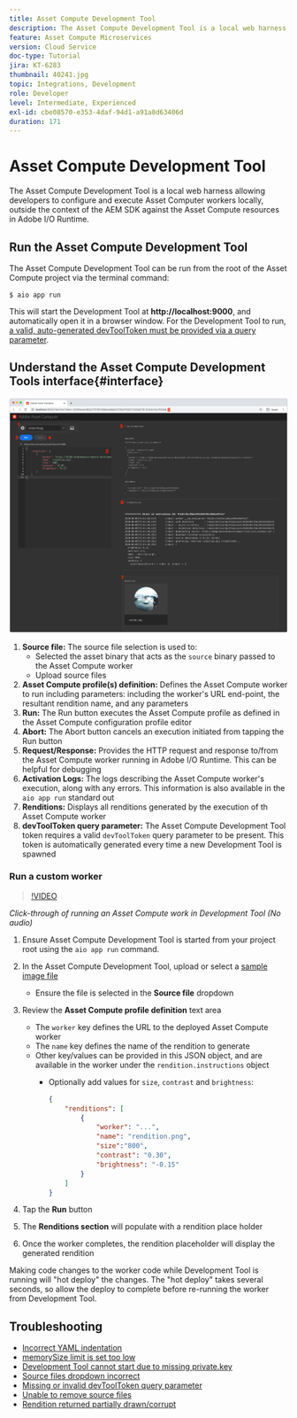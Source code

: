 ```yaml
---
title: Asset Compute Development Tool
description: The Asset Compute Development Tool is a local web harness allowing developers to configure and execute Asset Computer workers locally, outside the context of the AEM SDK against the Asset Compute resources in Adobe I/O Runtime.
feature: Asset Compute Microservices
version: Cloud Service
doc-type: Tutorial
jira: KT-6283
thumbnail: 40241.jpg
topic: Integrations, Development
role: Developer
level: Intermediate, Experienced
exl-id: cbe08570-e353-4daf-94d1-a91a8d63406d
duration: 171
---
```

# Asset Compute Development Tool

The Asset Compute Development Tool is a local web harness allowing developers to configure and execute Asset Computer workers locally, outside the context of the AEM SDK against the Asset Compute resources in Adobe I/O Runtime.

## Run the Asset Compute Development Tool

The Asset Compute Development Tool can be run from the root of the Asset Compute project via the terminal command:

```
$ aio app run
```

This will start the Development Tool at __http://localhost:9000__, and automatically open it in a browser window. For the Development Tool to run, [a valid, auto-generated devToolToken must be provided via a query parameter](#troubleshooting__devtooltoken).

## Understand the Asset Compute Development Tools interface{#interface}

![Asset Compute Development Tool](./assets/development-tool/asset-compute-dev-tool.png)

1. __Source file:__ The source file selection is used to:
    +  Selected the asset binary that acts as the `source` binary passed to the Asset Compute worker
    +  Upload source files
1. __Asset Compute profile(s) definition:__ Defines the Asset Compute worker to run including parameters: including the worker's URL end-point, the resultant rendition name, and any parameters
1. __Run:__ The Run button executes the Asset Compute profile as defined in the Asset Compute configuration profile editor
1. __Abort:__ The Abort button cancels an execution initiated from tapping the Run button
1. __Request/Response:__ Provides the HTTP request and response to/from the Asset Compute worker running in Adobe I/O Runtime. This can be helpful for debugging
1. __Activation Logs:__ The logs describing the Asset Compute worker's execution, along with any errors. This information is also available in the `aio app run` standard out
1. __Renditions:__ Displays all renditions generated by the execution of th Asset Compute worker
1. __devToolToken query parameter:__ The Asset Compute Development Tool token requires a valid `devToolToken` query parameter to be present. This token is automatically generated every time a new Development Tool is spawned

### Run a custom worker

>[!VIDEO](https://video.tv.adobe.com/v/40241?quality=12&learn=on)

_Click-through of running an Asset Compute work in Development Tool (No audio)_

1. Ensure Asset Compute Development Tool is started from your project root using the `aio app run` command.
1. In the Asset Compute Development Tool, upload or select a [sample image file](../assets/samples/sample-file.jpg)
    + Ensure the file is selected in the __Source file__ dropdown
1. Review the __Asset Compute profile definition__ text area
    + The `worker` key defines the URL to the deployed Asset Compute worker
    + The `name` key defines the name of the rendition to generate
    + Other key/values can be provided in this JSON object, and are available in the worker under the `rendition.instructions` object
        + Optionally add values for `size`, `contrast` and `brightness`:

            ```json
            {
                "renditions": [
                    {
                        "worker": "...",
                        "name": "rendition.png",
                        "size":"800",
                        "contrast": "0.30",
                        "brightness": "-0.15"
                    }
                ]
            }
            ```
            
1. Tap the __Run__ button
1. The __Renditions section__ will populate with a rendition place holder
1. Once the worker completes, the rendition placeholder will display the generated rendition

Making code changes to the worker code while Development Tool is running will "hot deploy" the changes. The "hot deploy" takes several seconds, so allow the deploy to complete before re-running the worker from Development Tool. 

## Troubleshooting

+ [Incorrect YAML indentation](../troubleshooting.md#incorrect-yaml-indentation)
+ [memorySize limit is set too low](../troubleshooting.md#memorysize-limit-is-set-too-low)
+ [Development Tool cannot start due to missing private.key](../troubleshooting.md#missing-private-key)
+ [Source files dropdown incorrect](../troubleshooting.md#source-files-dropdown-incorrect)
+ [Missing or invalid devToolToken query parameter](../troubleshooting.md#missing-or-invalid-devtooltoken-query-parameter)
+ [Unable to remove source files](../troubleshooting.md#unable-to-remove-source-files)
+ [Rendition returned partially drawn/corrupt](../troubleshooting.md#rendition-returned-partially-drawn-or-corrupt)
